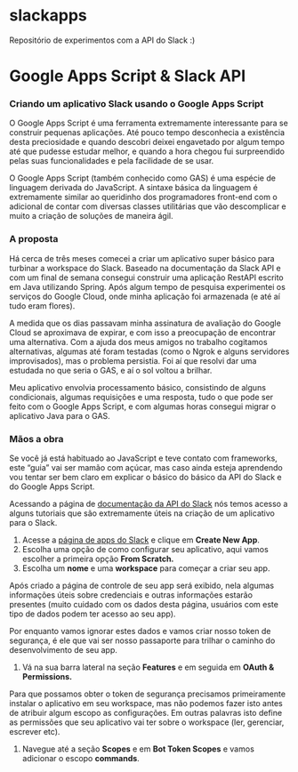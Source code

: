 # slackapps
Repositório de experimentos com a API do Slack :)

# Google Apps Script & Slack API

### Criando um aplicativo Slack usando o Google Apps Script

O Google Apps Script é uma ferramenta extremamente interessante para se construir pequenas aplicações. Até pouco tempo desconhecia a existência desta preciosidade e quando descobri deixei engavetado por algum tempo até que pudesse estudar melhor, e quando a hora chegou fui surpreendido pelas suas funcionalidades e pela facilidade de se usar.

O Google Apps Script (também conhecido como GAS) é uma espécie de linguagem derivada do JavaScript. A sintaxe básica da linguagem é extremamente similar ao queridinho dos programadores front-end com o adicional de contar com diversas classes utilitárias que vão descomplicar e muito a criação de soluções de maneira ágil.

### A proposta

Há cerca de três meses comecei a criar um aplicativo super básico para turbinar a workspace do Slack. Baseado na documentação da Slack API e com um final de semana consegui construir uma aplicação RestAPI escrito em Java utilizando Spring. Após algum tempo de pesquisa experimentei os serviços do Google Cloud, onde minha aplicação foi armazenada (e até aí tudo eram flores).

A medida que os dias passavam minha assinatura de avaliação do Google Cloud se aproximava de expirar, e com isso a preocupação de encontrar uma alternativa. Com a ajuda dos meus amigos no trabalho cogitamos alternativas, algumas até foram testadas (como o Ngrok e alguns servidores improvisados), mas o problema persistia. Foi aí que resolvi dar uma estudada no que seria o GAS, e aí o sol voltou a brilhar.

Meu aplicativo envolvia processamento básico, consistindo de alguns condicionais, algumas requisições e uma resposta, tudo o que pode ser feito com o Google Apps Script, e com algumas horas consegui migrar o aplicativo Java para o GAS.

### Mãos a obra

Se você já está habituado ao JavaScript e teve contato com frameworks, este “guia” vai ser mamão com açúcar, mas caso ainda esteja aprendendo vou tentar ser bem claro em explicar o básico do básico da API do Slack e do Google Apps Script.

Acessando a página de [documentação da API do Slack](https://api.slack.com/tutorials) nós temos acesso a alguns tutoriais que são extremamente úteis na criação de um aplicativo para o Slack.

1. Acesse a [página de apps do Slack](https://api.slack.com/apps/) e clique em **Create New App**.
2. Escolha uma opção de como configurar seu aplicativo, aqui vamos escolher a primeira opção **From Scratch.**
3. Escolha um **nome** e uma **workspace** para começar a criar seu app.

Após criado a página de controle de seu app será exibido, nela algumas informações úteis sobre credenciais e outras informações estarão presentes (muito cuidado com os dados desta página, usuários com este tipo de dados podem ter acesso ao seu app).

Por enquanto vamos ignorar estes dados e vamos criar nosso token de segurança, é ele que vai ser nosso passaporte para trilhar o caminho do desenvolvimento de seu app.

1. Vá na sua barra lateral na seção **Features** e em seguida em ****OAuth & Permissions.****

Para que possamos obter o token de segurança precisamos primeiramente instalar o aplicativo em seu workspace, mas não podemos fazer isto antes de atribuir algum escopo as configurações. Em outras palavras isto define as permissões que seu aplicativo vai ter sobre o workspace (ler, gerenciar, escrever etc).

1. Navegue até a seção **Scopes** e em **Bot Token Scopes** e vamos adicionar o escopo **commands**.
